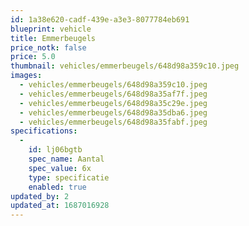 ```yaml
---
id: 1a38e620-cadf-439e-a3e3-8077784eb691
blueprint: vehicle
title: Emmerbeugels
price_notk: false
price: 5.0
thumbnail: vehicles/emmerbeugels/648d98a359c10.jpeg
images:
  - vehicles/emmerbeugels/648d98a359c10.jpeg
  - vehicles/emmerbeugels/648d98a35af7f.jpeg
  - vehicles/emmerbeugels/648d98a35c29e.jpeg
  - vehicles/emmerbeugels/648d98a35dba6.jpeg
  - vehicles/emmerbeugels/648d98a35fabf.jpeg
specifications:
  -
    id: lj06bgtb
    spec_name: Aantal
    spec_value: 6x
    type: specificatie
    enabled: true
updated_by: 2
updated_at: 1687016928
---
```

